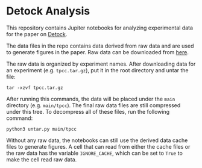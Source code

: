 # Detock Analysis

This repository contains Jupiter notebooks for analyzing experimental data for the paper on [Detock](https://github.com/ctring/Detock).

The data files in the repo contains data derived from raw data and are used to generate figures in the paper. Raw data can be downloaded from [here](https://drive.google.com/drive/folders/1rDCPg2U5M4ewdge2-7QBJFT5UDPn2UNx?usp=sharing).

The raw data is organized by experiment names. After downloading data for an experiment (e.g. `tpcc.tar.gz`), put it in the root directory and untar the file:

```
tar -xzvf tpcc.tar.gz
```

After running this commands, the data will be placed under the `main` directory (e.g. `main/tpcc`). The final raw data files are still compressed under this tree. To decompress all of these files, run the following command:

```
python3 untar.py main/tpcc
```

Without any raw data, the notebooks can still use the derived data cache files to generate figures. A cell that can read from either the cache files or the raw data has the variable `IGNORE_CACHE`, which can be set to `True` to make the cell read raw data.






